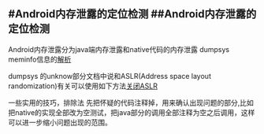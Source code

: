 #Android内存泄露的定位检测
##Android内存泄露的定位检测
----------------
Android内存泄露分为java端内存泄露和native代码的内存泄露
dumpsys meminfo信息的[解析](http://developer.android.com/tools/debugging/debugging-memory.html)

dumpsys 的unknow部分文档中说和ASLR(Address space layout randomization)有关可以使用如下方法[关闭ASLR](http://askubuntu.com/questions/318315/how-can-i-temporarily-disable-aslr-address-space-layout-randomization)

一些实用的技巧，排除法
先把怀疑的代码注释掉，用来确认出现问题的部分,比如把native的实现全部改为空测试，把java部分的调用全部注释为空之后调用，这样可以进一步缩小问题出现的范围。

